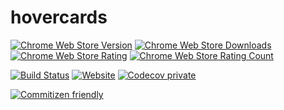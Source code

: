 # hovercards
[![Chrome Web Store Version](https://img.shields.io/chrome-web-store/v/dighmiipfpfdfbfmpodcmfdgkkcakbco.svg?style=flat-square)](https://chrome.google.com/webstore/detail/hovercards/dighmiipfpfdfbfmpodcmfdgkkcakbco)
[![Chrome Web Store Downloads](https://img.shields.io/chrome-web-store/d/dighmiipfpfdfbfmpodcmfdgkkcakbco.svg?style=flat-square)](https://chrome.google.com/webstore/detail/hovercards/dighmiipfpfdfbfmpodcmfdgkkcakbco)
[![Chrome Web Store Rating](https://img.shields.io/chrome-web-store/rating/dighmiipfpfdfbfmpodcmfdgkkcakbco.svg?style=flat-square)](https://chrome.google.com/webstore/detail/hovercards/dighmiipfpfdfbfmpodcmfdgkkcakbco/reviews)
[![Chrome Web Store Rating Count](https://img.shields.io/chrome-web-store/rating-count/dighmiipfpfdfbfmpodcmfdgkkcakbco.svg?style=flat-square)](https://chrome.google.com/webstore/detail/hovercards/dighmiipfpfdfbfmpodcmfdgkkcakbco/reviews)

[![Build Status](https://travis-ci.org/kogg/hovercards.svg?branch=master&style=flat-square)](https://travis-ci.com/kogg/hovercards)
[![Website](https://img.shields.io/website-up-down-green-red/http/hovercards.com.svg?style=flat-square)](http://hovercards.com)
[![Codecov private](https://img.shields.io/codecov/c/github/kogg/hovercards.svg?style=flat-square)](https://codecov.io/gh/kogg/hovercards)

[![Commitizen friendly](https://img.shields.io/badge/commitizen-friendly-brightgreen.svg?style=flat-square)](http://commitizen.github.io/cz-cli/)

